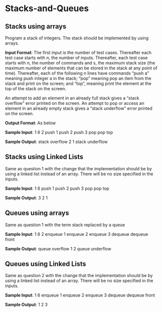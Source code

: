 # Stacks-and-Queues

## Stacks using arrays

Program a stack of integers. The stack should be implemented by using arrays.

__Input Format__: The first input is the number of test cases. Thereafter each test case starts with n, the number of inputs. Thereafter, each test case starts with n, the number of commands and s, the maximum stack size (the maximum number of elements that can be stored in the stack at any point of time). Thereafter, each of the following n lines have commands “push a” meaning push integer a in the stack; “pop” meaning pop an item from the stack and print on the screen; and “top”, meaning print the element at the top of the stack on the screen.

An attempt to add an element in an already full stack gives a “stack overflow” error printed on the screen. An attempt to pop or access an element in an already empty stack gives a “stack underflow” error printed on the screen.

__Output Format__: As below

__Sample Input__:
1
6 2
push 1
push 2
push 3
pop
pop
top

__Sample Output__:
stack overflow
2
1
stack underflow

## Stacks using Linked Lists

Same as question 1 with the change that the implementation should be by using a linked list instead of an array. There will be no size specified in the inputs.

__Sample Input__:
1
6
push 1
push 2
push 3
pop
pop
top

__Sample Output__:
3
2
1

## Queues using arrays

Same as question 1 with the term stack replaced by a queue

__Sample Input__:
1
6 2
enqueue 1
enqueue 2
enqueue 3
dequeue
dequeue
front

__Sample Output__:
queue overflow
1
2
queue underflow

## Queues using Linked Lists

Same as question 2 with the change that the implementation should be by using a linked list instead of an array. There will be no size specified in the inputs.

__Sample Input__:
1
6
enqueue 1
enqueue 2
enqueue 3
dequeue
dequeue
front

__Sample Output__:
1
2
3
